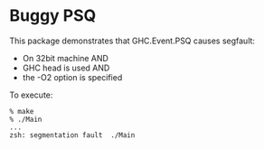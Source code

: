 # Buggy PSQ

This package demonstrates that GHC.Event.PSQ causes segfault:

* On 32bit machine  AND
* GHC head is used  AND
* the \-O2 option is specified

To execute:

    % make
    % ./Main
    ...
    zsh: segmentation fault  ./Main
